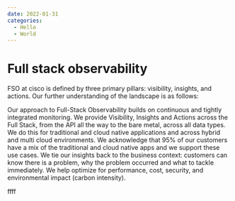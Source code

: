 ```yaml
---
date: 2022-01-31
categories:
  - Hello
  - World
---
```


# Full stack observability 
FSO at cisco is defined by three primary pillars: visibility, insights, and actions. Our further understanding of the landscape is as follows:

Our approach to Full-Stack Observability builds on continuous and tightly integrated monitoring.
We provide Visibility, Insights and Actions across the Full Stack, from the API all the way to the bare metal, across all data types.
We do this for traditional and cloud native applications and across hybrid and multi cloud environments.
We acknowledge that 95% of our customers have a mix of the traditional and cloud native apps and we support these use cases.
We tie our insights back to the business context: customers can know there is a problem, why the problem occurred and what to tackle immediately.
We help optimize for performance, cost, security, and environmental impact (carbon intensity).

 ffff